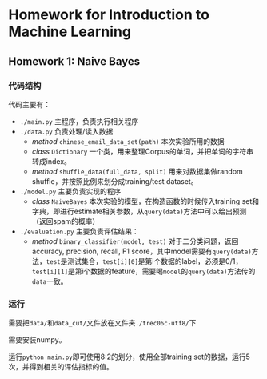 # Homework for Introduction to Machine Learning

## Homework 1: Naive Bayes

### 代码结构

代码主要有：

- `./main.py` 主程序，负责执行相关程序
- `./data.py` 负责处理/读入数据
	- *method* `chinese_email_data_set(path)` 本次实验所用的数据
	- *class* `Dictionary` 一个类，用来整理Corpus的单词，并把单词的字符串转成index。
	- *method* `shuffle_data(full_data, split)` 用来对数据集做random shuffle，并按照比例来划分成training/test dataset。
- `./model.py` 主要负责实现的程序
	- *class* `NaiveBayes` 本次实验的模型，在构造函数的时候传入training set和字典，即进行estimate相关参数，从`query(data)`方法中可以给出预测（返回spam的概率）
- `./evaluation.py` 主要负责评估结果：
	- *method* `binary_classifier(model, test)` 对于二分类问题，返回accuracy, precision, recall, F1 score，其中model需要有`query(data)`方法，`test`是测试集合，`test[i][0]`是第i个数据的label，必须是0/1，`test[i][1]`是第i个数据的feature，需要喝`model`的`query(data)`方法传的`data`一致。

### 运行

需要把`data/`和`data_cut/`文件放在文件夹`./trec06c-utf8/`下

需要安装numpy。

运行`python main.py`即可使用8:2的划分，使用全部training set的数据，运行5次，并得到相关的评估指标的值。


